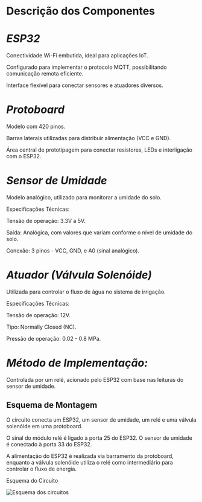 # Descrição dos Componentes

**_<h1>ESP32</h1>_**

Conectividade Wi-Fi embutida, ideal para aplicações IoT.

Configurado para implementar o protocolo MQTT, possibilitando comunicação remota eficiente.

Interface flexível para conectar sensores e atuadores diversos.



**_<h1>Protoboard</h1>_**

Modelo com 420 pinos.

Barras laterais utilizadas para distribuir alimentação (VCC e GND).

Área central de prototipagem para conectar resistores, LEDs e interligação com o ESP32.



**_<h1>Sensor de Umidade</h1>_**

Modelo analógico, utilizado para monitorar a umidade do solo.


Especificações Técnicas:

Tensão de operação: 3.3V a 5V.

Saída: Analógica, com valores que variam conforme o nível de umidade do solo.

Conexão: 3 pinos - VCC, GND, e A0 (sinal analógico).



**_<h1>Atuador (Válvula Solenóide)</h1>_**

Utilizada para controlar o fluxo de água no sistema de irrigação.


Especificações Técnicas:

Tensão de operação: 12V.

Tipo: Normally Closed (NC).

Pressão de operação: 0.02 - 0.8 MPa.



**_<h1>Método de Implementação:</h1>_**

Controlada por um relé, acionado pelo ESP32 com base nas leituras do sensor de umidade.


**<h2>Esquema de Montagem</h2>**

O circuito conecta um ESP32, um sensor de umidade, um relé e uma válvula solenóide em uma protoboard.

O sinal do módulo relé é ligado à porta 25 do ESP32. O sensor de umidade é conectado à porta 33 do ESP32.

A alimentação do ESP32 é realizada via barramento da protoboard, enquanto a válvula solenóide utiliza o relé como intermediário para controlar o fluxo de energia.

Esquema do Circuito

<img src="../media/media/Esquema_dos_circuitos.jpg" alt="Esquema dos circuitos" />






